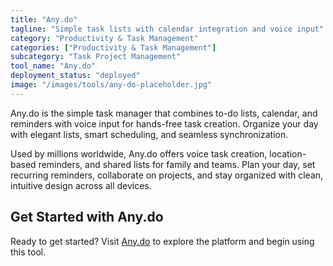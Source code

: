```yaml
---
title: "Any.do"
tagline: "Simple task lists with calendar integration and voice input"
category: "Productivity & Task Management"
categories: ["Productivity & Task Management"]
subcategory: "Task Project Management"
tool_name: "Any.do"
deployment_status: "deployed"
image: "/images/tools/any-do-placeholder.jpg"
---
```

Any.do is the simple task manager that combines to-do lists, calendar, and reminders with voice input for hands-free task creation. Organize your day with elegant lists, smart scheduling, and seamless synchronization.

Used by millions worldwide, Any.do offers voice task creation, location-based reminders, and shared lists for family and teams. Plan your day, set recurring reminders, collaborate on projects, and stay organized with clean, intuitive design across all devices.

## Get Started with Any.do

Ready to get started? Visit [Any.do](https://www.any.do) to explore the platform and begin using this tool.